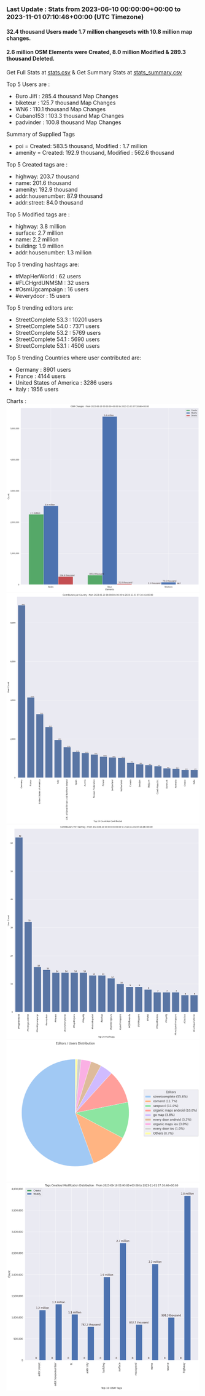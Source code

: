 ### Last Update : Stats from 2023-06-10 00:00:00+00:00 to 2023-11-01 07:10:46+00:00 (UTC Timezone)

#### 32.4 thousand Users made 1.7 million changesets with 10.8 million map changes.
#### 2.6 million OSM Elements were Created, 8.0 million Modified & 289.3 thousand Deleted.
Get Full Stats at [stats.csv](/stats/fieldmappers/Daily/stats.csv)
 & Get Summary Stats at [stats_summary.csv](/stats/fieldmappers/Daily/stats_summary.csv)

Top 5 Users are : 
- Đuro Jiří : 285.4 thousand Map Changes
- biketeur : 125.7 thousand Map Changes
- WN6 : 110.1 thousand Map Changes
- Cubano153 : 103.3 thousand Map Changes
- padvinder : 100.8 thousand Map Changes

Summary of Supplied Tags
- poi = Created: 583.5 thousand, Modified : 1.7 million
- amenity = Created: 192.9 thousand, Modified : 562.6 thousand


Top 5 Created tags are :
- highway: 203.7 thousand
- name: 201.6 thousand
- amenity: 192.9 thousand
- addr:housenumber: 87.9 thousand
- addr:street: 84.0 thousand


Top 5 Modified tags are :
- highway: 3.8 million
- surface: 2.7 million
- name: 2.2 million
- building: 1.9 million
- addr:housenumber: 1.3 million


Top 5 trending hashtags are:
- #MapHerWorld : 62 users
- #FLCHgrdUNMSM : 32 users
- #OsmUgcampaign : 16 users
- #everydoor : 15 users


Top 5 trending editors are:
- StreetComplete 53.3 : 10201 users
- StreetComplete 54.0 : 7371 users
- StreetComplete 53.2 : 5769 users
- StreetComplete 54.1 : 5690 users
- StreetComplete 53.1 : 4506 users


Top 5 trending Countries where user contributed are:
- Germany : 8901 users
- France : 4144 users
- United States of America : 3286 users
- Italy : 1956 users


 Charts : 
![Alt text](./stats_osm_changes.png) 
![Alt text](./stats_users_per_country.png) 
![Alt text](./stats_users_per_hashtag.png) 
![Alt text](./stats_editors_pie_chart.png) 
![Alt text](./stats_tags.png) 

